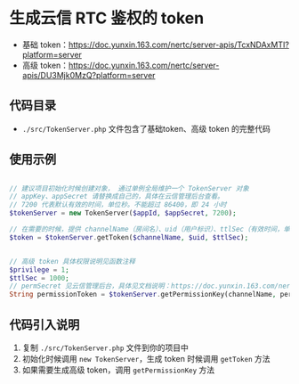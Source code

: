 # 生成云信 RTC 鉴权的 token

* 基础 token：https://doc.yunxin.163.com/nertc/server-apis/TcxNDAxMTI?platform=server
* 高级 token：https://doc.yunxin.163.com/nertc/server-apis/DU3Mjk0MzQ?platform=server


## 代码目录

* `./src/TokenServer.php`  文件包含了基础token、高级 token 的完整代码

## 使用示例

```php

// 建议项目初始化时候创建对象， 通过单例全局维护一个 TokenServer 对象
// appKey、appSecret 请替换成自己的，具体在云信管理后台查看。
// 7200 代表默认有效的时间，单位秒。不能超过 86400，即 24 小时
$tokenServer = new TokenServer($appId, $appSecret, 7200);

// 在需要的时候，提供 channelName（房间名）、uid（用户标识）、ttlSec（有效时间，单位秒） 参数，生成 token
$token = $tokenServer.getToken($channelName, $uid, $ttlSec);


// 高级 token 具体权限说明见函数注释
$privilege = 1;
$ttlSec = 1000;
// permSecret 见云信管理后台，具体见文档说明：https://doc.yunxin.163.com/nertc/server-apis/DU3Mjk0MzQ?platform=server
String permissionToken = $tokenServer.getPermissionKey(channelName, permSecret, uid, privilege, ttlSec);
```

## 代码引入说明

1. 复制 `./src/TokenServer.php` 文件到你的项目中
2. 初始化时候调用 `new TokenServer`，生成 token 时候调用 `getToken` 方法
3. 如果需要生成高级 token，调用 `getPermissionKey` 方法

